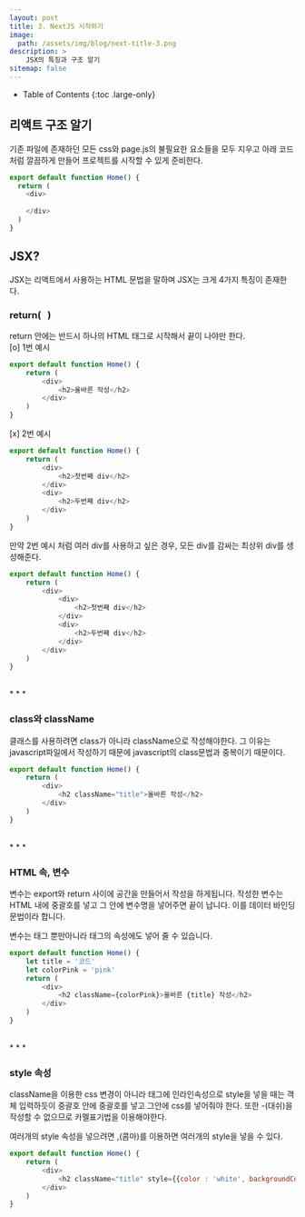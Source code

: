 ```yaml
---
layout: post
title: 3. NextJS 시작하기
image: 
  path: /assets/img/blog/next-title-3.png
description: >
    JSX의 특징과 구조 알기
sitemap: false
---
```



- Table of Contents
{:toc .large-only}


##  리액트 구조 알기
기존 파일에 존재하던 모든 css와 page.js의 불필요한 요소들을 모두 지우고 아래 코드처럼 깔끔하게 만들어 프로젝트를 시작할 수 있게 준비한다.

```javascript
export default function Home() {
  return (
    <div>
      
    </div>
  )
}

```


## JSX?
JSX는 리액트에서 사용하는 HTML 문법을 말하며 JSX는 크게 4가지 특징이 존재한다.

### return(&nbsp;&nbsp;&nbsp;)
return 안에는 반드시 하나의 HTML 태그로 시작해서 끝이 나야만 한다.<br>
[o] 1번 예시
```javascript
export default function Home() {
    return (
        <div>
            <h2>올바른 작성</h2>
        </div>
    )
}
```
[x] 2번 예시
```javascript
export default function Home() {
    return (
        <div>
            <h2>첫번째 div</h2>
        </div>
        <div>
            <h2>두번째 div</h2>
        </div>
    )
}
```

만약 2번 예시 처럼 여러 div를 사용하고 싶은 경우, 모든 div를 감싸는 최상위 div를 생성해준다.

```javascript
export default function Home() {
    return (
        <div>
            <div>
                <h2>첫번째 div</h2>
            </div>
            <div>
                <h2>두번째 div</h2>
            </div>
        </div>
    )
}
```

<br>
* * *
<br>

### class와 className
클래스를 사용하려면 class가 아니라 className으로 작성해야한다. 그 이유는 javascript파일에서 작성하기 때문에 javascript의 class문법과 중복이기 때문이다.

```javascript
export default function Home() {
    return (
        <div>
            <h2 className="title">올바른 작성</h2>
        </div>
    )
}
```

<br>
* * *
<br>

### HTML 속, 변수
변수는 export와 return 사이에 공간을 만들어서 작성을 하게됩니다.
작성한 변수는 HTML 내에 중괄호를 넣고 그 안에 변수명을 넣어주면 끝이 납니다. 이를 데이터 바인딩 문법이라 합니다.

변수는 태그 뿐만아니라 태그의 속성에도 넣어 줄 수 있습니다.

```javascript
export default function Home() {
    let title = '코드'
    let colorPink = 'pink'
    return (
        <div>
            <h2 className={colorPink}>올바른 {title} 작성</h2>
        </div>
    )
}
```

<br>
* * *
<br>

### style 속성
className을 이용한 css 변경이 아니라 태그에 인라인속성으로 style을 넣을 때는 객체 입력하듯이 중괄호 안에 중괄호를 넣고 그안에 css를 넣어줘야 한다. 또한 -(대쉬)을 작성할 수 없으므로 카멜표기법을 이용해야한다.

여러개의 style 속성을 넣으려면 ,(콤마)를 이용하면 여러개의 style을 넣을 수 있다.

```javascript
export default function Home() {
    return (
        <div>
            <h2 className="title" style={{color : 'white', backgroundColor : 'pink'}}>올바른 작성</h2>
        </div>
    )
}
```
